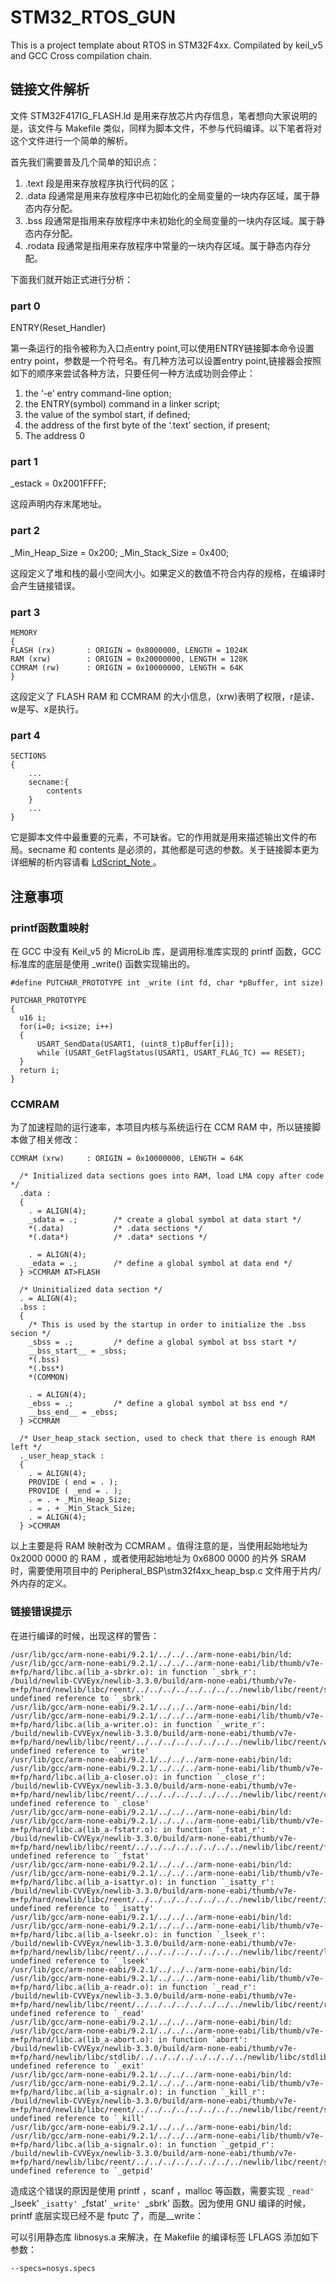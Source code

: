 # STM32_RTOS_GUN
This is a project template about RTOS in STM32F4xx. Compilated by keil_v5 and GCC Cross compilation chain.

## 链接文件解析

文件 STM32F417IG_FLASH.ld 是用来存放芯片内存信息，笔者想向大家说明的是，该文件与 Makefile 类似，同样为脚本文件，不参与代码编译。以下笔者将对这个文件进行一个简单的解析。

首先我们需要普及几个简单的知识点：

1. .text   段是用来存放程序执行代码的区；
2. .data   段通常是用来存放程序中已初始化的全局变量的一块内存区域，属于静态内存分配。
3. .bss    段通常是指用来存放程序中未初始化的全局变量的一块内存区域。属于静态内存分配。
4. .rodata 段通常是指用来存放程序中常量的一块内存区域。属于静态内存分配。

下面我们就开始正式进行分析：

### part 0

ENTRY(Reset_Handler)

第一条运行的指令被称为入口点entry point,可以使用ENTRY链接脚本命令设置entry point，参数是一个符号名。有几种方法可以设置entry point,链接器会按照如下的顺序来尝试各种方法，只要任何一种方法成功则会停止：

1. the ‘-e’ entry command-line option;
2. the ENTRY(symbol) command in a linker script;
3. the value of the symbol start, if defined;
4. the address of the first byte of the ‘.text’ section, if present;
5. The address 0

### part 1
_estack = 0x2001FFFF;

这段声明内存末尾地址。

### part 2

_Min_Heap_Size = 0x200;
_Min_Stack_Size = 0x400;

这段定义了堆和栈的最小空间大小。如果定义的数值不符合内存的规格，在编译时会产生链接错误。

### part 3

```
MEMORY
{
FLASH (rx)       : ORIGIN = 0x8000000, LENGTH = 1024K
RAM (xrw)        : ORIGIN = 0x20000000, LENGTH = 128K
CCMRAM (rw)      : ORIGIN = 0x10000000, LENGTH = 64K
}
```

这段定义了 FLASH RAM 和 CCMRAM 的大小信息，(xrw)表明了权限，r是读、w是写、x是执行。

### part 4

```
SECTIONS
{
    ...
    secname:{
        contents
    }
    ...
}
```

它是脚本文件中最重要的元素，不可缺省。它的作用就是用来描述输出文件的布局。secname 和 contents 是必须的，其他都是可选的参数。关于链接脚本更为详细解的析内容请看 <a href = "https://github.com/laneston/Note/blob/master/LdScript_Note.md"> LdScript_Note </a>。

## 注意事项

### printf函数重映射

在 GCC 中没有 Keil_v5 的 MicroLib 库，是调用标准库实现的 printf 函数，GCC 标准库的底层是使用 _write() 函数实现输出的。

```
#define PUTCHAR_PROTOTYPE int _write (int fd, char *pBuffer, int size)

PUTCHAR_PROTOTYPE
{
  u16 i;
  for(i=0; i<size; i++)
  {
	  USART_SendData(USART1, (uint8_t)pBuffer[i]);
	  while (USART_GetFlagStatus(USART1, USART_FLAG_TC) == RESET);
  }
  return i;
}
```

### CCMRAM

为了加速程勋的运行速率，本项目内核与系统运行在 CCM RAM 中，所以链接脚本做了相关修改：

```
CCMRAM (xrw)     : ORIGIN = 0x10000000, LENGTH = 64K

  /* Initialized data sections goes into RAM, load LMA copy after code */
  .data :
  {
    . = ALIGN(4);
    _sdata = .;        /* create a global symbol at data start */
    *(.data)           /* .data sections */
    *(.data*)          /* .data* sections */

    . = ALIGN(4);
    _edata = .;        /* define a global symbol at data end */
  } >CCMRAM AT>FLASH

  /* Uninitialized data section */
  . = ALIGN(4);
  .bss :
  {
    /* This is used by the startup in order to initialize the .bss secion */
    _sbss = .;         /* define a global symbol at bss start */
    __bss_start__ = _sbss;
    *(.bss)
    *(.bss*)
    *(COMMON)

    . = ALIGN(4);
    _ebss = .;         /* define a global symbol at bss end */
    __bss_end__ = _ebss;
  } >CCMRAM

  /* User_heap_stack section, used to check that there is enough RAM left */
  ._user_heap_stack :
  {
    . = ALIGN(4);
    PROVIDE ( end = . );
    PROVIDE ( _end = . );
    . = . + _Min_Heap_Size;
    . = . + _Min_Stack_Size;
    . = ALIGN(4);
  } >CCMRAM
```

以上主要是将 RAM 映射改为 CCMRAM 。值得注意的是，当使用起始地址为 0x2000 0000 的 RAM ，或者使用起始地址为 0x6800 0000 的片外 SRAM 时，需要使用项目中的 Peripheral_BSP\stm32f4xx_heap_bsp.c 文件用于片内/外内存的定义。

### 链接错误提示

在进行编译的时候，出现这样的警告：

```
/usr/lib/gcc/arm-none-eabi/9.2.1/../../../arm-none-eabi/bin/ld: /usr/lib/gcc/arm-none-eabi/9.2.1/../../../arm-none-eabi/lib/thumb/v7e-m+fp/hard/libc.a(lib_a-sbrkr.o): in function `_sbrk_r':
/build/newlib-CVVEyx/newlib-3.3.0/build/arm-none-eabi/thumb/v7e-m+fp/hard/newlib/libc/reent/../../../../../../../../newlib/libc/reent/sbrkr.c:51: undefined reference to `_sbrk'
/usr/lib/gcc/arm-none-eabi/9.2.1/../../../arm-none-eabi/bin/ld: /usr/lib/gcc/arm-none-eabi/9.2.1/../../../arm-none-eabi/lib/thumb/v7e-m+fp/hard/libc.a(lib_a-writer.o): in function `_write_r':
/build/newlib-CVVEyx/newlib-3.3.0/build/arm-none-eabi/thumb/v7e-m+fp/hard/newlib/libc/reent/../../../../../../../../newlib/libc/reent/writer.c:49: undefined reference to `_write'
/usr/lib/gcc/arm-none-eabi/9.2.1/../../../arm-none-eabi/bin/ld: /usr/lib/gcc/arm-none-eabi/9.2.1/../../../arm-none-eabi/lib/thumb/v7e-m+fp/hard/libc.a(lib_a-closer.o): in function `_close_r':
/build/newlib-CVVEyx/newlib-3.3.0/build/arm-none-eabi/thumb/v7e-m+fp/hard/newlib/libc/reent/../../../../../../../../newlib/libc/reent/closer.c:47: undefined reference to `_close'
/usr/lib/gcc/arm-none-eabi/9.2.1/../../../arm-none-eabi/bin/ld: /usr/lib/gcc/arm-none-eabi/9.2.1/../../../arm-none-eabi/lib/thumb/v7e-m+fp/hard/libc.a(lib_a-fstatr.o): in function `_fstat_r':
/build/newlib-CVVEyx/newlib-3.3.0/build/arm-none-eabi/thumb/v7e-m+fp/hard/newlib/libc/reent/../../../../../../../../newlib/libc/reent/fstatr.c:55: undefined reference to `_fstat'
/usr/lib/gcc/arm-none-eabi/9.2.1/../../../arm-none-eabi/bin/ld: /usr/lib/gcc/arm-none-eabi/9.2.1/../../../arm-none-eabi/lib/thumb/v7e-m+fp/hard/libc.a(lib_a-isattyr.o): in function `_isatty_r':
/build/newlib-CVVEyx/newlib-3.3.0/build/arm-none-eabi/thumb/v7e-m+fp/hard/newlib/libc/reent/../../../../../../../../newlib/libc/reent/isattyr.c:52: undefined reference to `_isatty'
/usr/lib/gcc/arm-none-eabi/9.2.1/../../../arm-none-eabi/bin/ld: /usr/lib/gcc/arm-none-eabi/9.2.1/../../../arm-none-eabi/lib/thumb/v7e-m+fp/hard/libc.a(lib_a-lseekr.o): in function `_lseek_r':
/build/newlib-CVVEyx/newlib-3.3.0/build/arm-none-eabi/thumb/v7e-m+fp/hard/newlib/libc/reent/../../../../../../../../newlib/libc/reent/lseekr.c:49: undefined reference to `_lseek'
/usr/lib/gcc/arm-none-eabi/9.2.1/../../../arm-none-eabi/bin/ld: /usr/lib/gcc/arm-none-eabi/9.2.1/../../../arm-none-eabi/lib/thumb/v7e-m+fp/hard/libc.a(lib_a-readr.o): in function `_read_r':
/build/newlib-CVVEyx/newlib-3.3.0/build/arm-none-eabi/thumb/v7e-m+fp/hard/newlib/libc/reent/../../../../../../../../newlib/libc/reent/readr.c:49: undefined reference to `_read'
/usr/lib/gcc/arm-none-eabi/9.2.1/../../../arm-none-eabi/bin/ld: /usr/lib/gcc/arm-none-eabi/9.2.1/../../../arm-none-eabi/lib/thumb/v7e-m+fp/hard/libc.a(lib_a-abort.o): in function `abort':
/build/newlib-CVVEyx/newlib-3.3.0/build/arm-none-eabi/thumb/v7e-m+fp/hard/newlib/libc/stdlib/../../../../../../../../newlib/libc/stdlib/abort.c:59: undefined reference to `_exit'
/usr/lib/gcc/arm-none-eabi/9.2.1/../../../arm-none-eabi/bin/ld: /usr/lib/gcc/arm-none-eabi/9.2.1/../../../arm-none-eabi/lib/thumb/v7e-m+fp/hard/libc.a(lib_a-signalr.o): in function `_kill_r':
/build/newlib-CVVEyx/newlib-3.3.0/build/arm-none-eabi/thumb/v7e-m+fp/hard/newlib/libc/reent/../../../../../../../../newlib/libc/reent/signalr.c:53: undefined reference to `_kill'
/usr/lib/gcc/arm-none-eabi/9.2.1/../../../arm-none-eabi/bin/ld: /usr/lib/gcc/arm-none-eabi/9.2.1/../../../arm-none-eabi/lib/thumb/v7e-m+fp/hard/libc.a(lib_a-signalr.o): in function `_getpid_r':
/build/newlib-CVVEyx/newlib-3.3.0/build/arm-none-eabi/thumb/v7e-m+fp/hard/newlib/libc/reent/../../../../../../../../newlib/libc/reent/signalr.c:83: undefined reference to `_getpid'
```

造成这个错误的原因是使用 printf ，scanf ，malloc 等函数，需要实现 `_read' `_lseek' `_isatty' `_fstat' `_write' `_sbrk' 函数。因为使用 GNU 编译的时候，printf 底层实现已经不是 fputc 了，而是__write：

可以引用静态库 libnosys.a 来解决，在 Makefile 的编译标签 LFLAGS 添加如下参数：

```
--specs=nosys.specs
```
